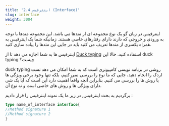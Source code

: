 ```yaml
---
title: '2.4 اینترفیس (Interface)'
slug: interface
weight: 3004
---
```


اینترفیس در زبان گو یک نوع مجموعه ای از متدها می باشد. این مجموعه متدها با توجه به ورودی و خروجی که دارند دارای رفتارهای خاصی هستند. زمانیکه شما یک اینترفیس به همراه یکسری از متدها تعریف می کنید باید در جایی این متدها را پیاده سازی کنید.

اینترفیس ها به شما اجازه می دهد تا از [Duck typing](https://fa.wikipedia.org/wiki/%D9%86%D9%88%D8%B9%E2%80%8C%D8%AF%D9%87%DB%8C_%D8%A7%D8%B1%D8%AF%DA%A9%DB%8C) استفاده کنید. حالا این duck typing چیست؟

duck typing روشی در برنامه نویسی کامپیوتری است که به شما امکان می دهد تست اردک را انجام دهید، جایی که ما نوع را بررسی نمی کنیم، بلکه تنها وجود برخی ویژگی ها یا روش ها را بررسی می کنیم. بنابراین آنچه واقعاً اهمیت دارد این است که آیا یک شی دارای ویژگی ها و روش های خاصی است و نه نوع آن.


برگردیم به بحث اینترفیس, در زیر ما یک نمونه اینترفیس را قرار دادیم :

```go
type name_of_interface interface{
//Method signature 1
//Method signature 2
}
```

